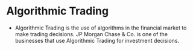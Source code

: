 # Algorithmic Trading

- Algorithmic Trading is the use of algorithms in the financial market to make trading decisions. JP Morgan Chase & Co. is one of the businesses that use Algorithmic Trading for investment decisions.
